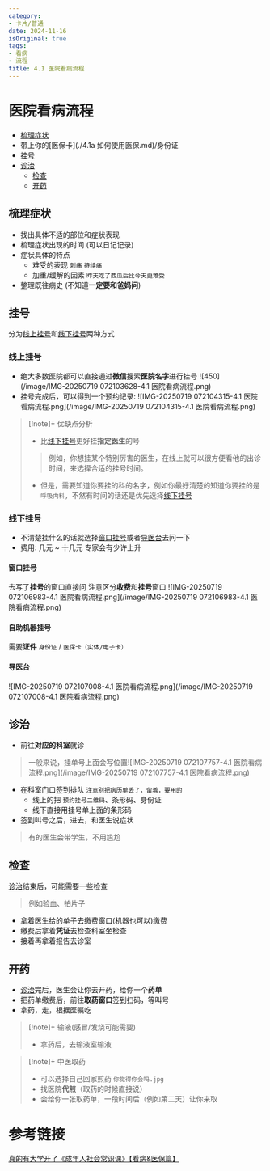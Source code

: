 ```yaml
---
category:
- 卡片/普通
date: 2024-11-16
isOriginal: true
tags:
- 看病
- 流程
title: 4.1 医院看病流程
---
```

# 医院看病流程
- [梳理症状](#梳理症状) 
- 带上你的[医保卡](./4.1a 如何使用医保.md)/身份证
- [挂号](#挂号)
- [诊治](#诊治)
    - [检查](#检查)
    - [开药](#开药)
## 梳理症状
- 找出具体不适的部位和症状表现
- 梳理症状出现的时间 (可以日记记录)
- 症状具体的特点 
    - 难受的表现 `刺痛` `持续痛` 
    - 加重/缓解的因素 `昨天吃了西瓜后比今天更难受`
- 整理既往病史 (不知道**一定要和爸妈问**)
## 挂号
分为[线上挂号](#线上挂号)和[线下挂号](#线下挂号)两种方式
### 线上挂号
- 绝大多数医院都可以直接通过**微信**搜索**医院名字**进行挂号
  ![450](/image/IMG-20250719 072103628-4.1 医院看病流程.png)
- 挂号完成后，可以得到一个预约记录:
  ![IMG-20250719 072104315-4.1 医院看病流程.png](/image/IMG-20250719 072104315-4.1 医院看病流程.png)
> [!note]+ 优缺点分析
> 
> - 比[线下挂号](#线下挂号)更好挂**指定医生**的号
> > 例如，你想挂某个特别厉害的医生，在线上就可以很方便看他的出诊时间，来选择合适的挂号时间。
> - 但是，需要知道你要挂的科的名字，例如你最好清楚的知道你要挂的是 `呼吸内科`，不然有时间的话还是优先选择[线下挂号](#线下挂号)
> 
### 线下挂号 
- 不清楚挂什么的话就选择[窗口挂号](#窗口挂号)或者[导医台](#导医台)去问一下
- 费用: 几元 ~ 十几元 专家会有少许上升
#### 窗口挂号
去写了**挂号**的窗口直接问
注意区分**收费**和**挂号**窗口
![IMG-20250719 072106983-4.1 医院看病流程.png](/image/IMG-20250719 072106983-4.1 医院看病流程.png)
#### 自助机器挂号
需要**证件** `身份证` / `医保卡（实体/电子卡）`
#### 导医台
![IMG-20250719 072107008-4.1 医院看病流程.png](/image/IMG-20250719 072107008-4.1 医院看病流程.png)
## 诊治
- 前往**对应的科室**就诊
> 一般来说，挂单号上面会写位置![IMG-20250719 072107757-4.1 医院看病流程.png](/image/IMG-20250719 072107757-4.1 医院看病流程.png)

- 在科室门口签到排队 `注意别把病历单丢了，留着，要用的`
    - 线上的把 `预约挂号二维码`、条形码、身份证
    - 线下直接用挂号单上面的条形码
- 签到叫号之后，进去，和医生说症状 
> 有的医生会带学生，不用尴尬
## 检查
[诊治](#诊治)结束后，可能需要一些检查
> 例如验血、拍片子

- 拿着医生给的单子去缴费窗口(机器也可以)缴费
- 缴费后拿着**凭证**去检查科室坐检查
- 接着再拿着报告去诊室
## 开药
- [诊治](#诊治)完后，医生会让你去开药，给你一个**药单**
- 把药单缴费后，前往**取药窗口**签到扫码，等叫号
- 拿药，走，根据医嘱吃
> [!note]+ 输液(感冒/发烧可能需要)
> - 拿药后，去输液室输液

 > [!note]+ 中医取药
> - 可以选择自己回家煎药 `你觉得你会吗.jpg`
> - 找医院**代煎**（取药的时候直接说）
> - 会给你一张取药单，一段时间后（例如第二天）让你来取

# 参考链接
[真的有大学开了《成年人社会常识课》【看病&医保篇】](https://www.bilibili.com/video/BV1eWxneME3Q)